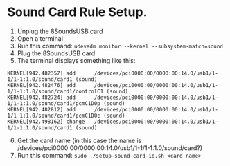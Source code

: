 # Sound Card Rule Setup.

1. Unplug the 8SoundsUSB card
2. Open a terminal
3. Run this command: `udevadm monitor --kernel --subsystem-match=sound`
4. Plug the 8SoundsUSB card
5. The terminal displays something like this: 
```
KERNEL[942.482357] add      /devices/pci0000:00/0000:00:14.0/usb1/1-1/1-1:1.0/sound/card1 (sound)
KERNEL[942.482476] add      /devices/pci0000:00/0000:00:14.0/usb1/1-1/1-1:1.0/sound/card1/controlC1 (sound)
KERNEL[942.482724] add      /devices/pci0000:00/0000:00:14.0/usb1/1-1/1-1:1.0/sound/card1/pcmC1D0p (sound)
KERNEL[942.482812] add      /devices/pci0000:00/0000:00:14.0/usb1/1-1/1-1:1.0/sound/card1/pcmC1D0c (sound)
KERNEL[942.498162] change   /devices/pci0000:00/0000:00:14.0/usb1/1-1/1-1:1.0/sound/card1 (sound)
```
6. Get the card name (in this case the name is /devices/pci0000:00/0000:00:14.0/usb1/1-1/1-1:1.0/sound/card?)
7. Run this command: `sudo ./setup-sound-card-id.sh <card name>`

